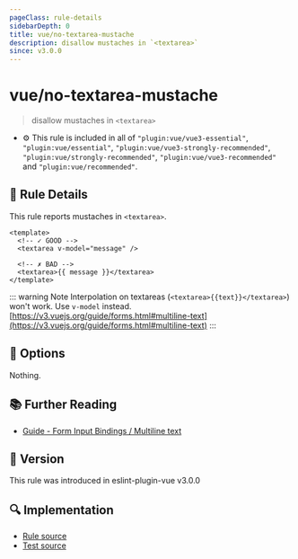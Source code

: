 ```yaml
---
pageClass: rule-details
sidebarDepth: 0
title: vue/no-textarea-mustache
description: disallow mustaches in `<textarea>`
since: v3.0.0
---
```

# vue/no-textarea-mustache

> disallow mustaches in `<textarea>`

- :gear: This rule is included in all of `"plugin:vue/vue3-essential"`, `"plugin:vue/essential"`, `"plugin:vue/vue3-strongly-recommended"`, `"plugin:vue/strongly-recommended"`, `"plugin:vue/vue3-recommended"` and `"plugin:vue/recommended"`.

## :book: Rule Details

This rule reports mustaches in `<textarea>`.

<eslint-code-block :rules="{'vue/no-textarea-mustache': ['error']}">

```vue
<template>
  <!-- ✓ GOOD -->
  <textarea v-model="message" />

  <!-- ✗ BAD -->
  <textarea>{{ message }}</textarea>
</template>
```

</eslint-code-block>

<div v-pre>

::: warning Note
Interpolation on textareas (`<textarea>{{text}}</textarea>`) won't work. Use `v-model` instead.
[https://v3.vuejs.org/guide/forms.html#multiline-text](https://v3.vuejs.org/guide/forms.html#multiline-text)
:::

</div>

## :wrench: Options

Nothing.

## :books: Further Reading

- [Guide - Form Input Bindings / Multiline text](https://v3.vuejs.org/guide/forms.html#multiline-text)

## :rocket: Version

This rule was introduced in eslint-plugin-vue v3.0.0

## :mag: Implementation

- [Rule source](https://github.com/vuejs/eslint-plugin-vue/blob/master/lib/rules/no-textarea-mustache.js)
- [Test source](https://github.com/vuejs/eslint-plugin-vue/blob/master/tests/lib/rules/no-textarea-mustache.js)
